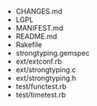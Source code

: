 * CHANGES.md
* LGPL
* MANIFEST.md
* README.md
* Rakefile
* strongtyping.gemspec
* ext/extconf.rb
* ext/strongtyping.c
* ext/strongtyping.h
* test/functest.rb
* test/timetest.rb
